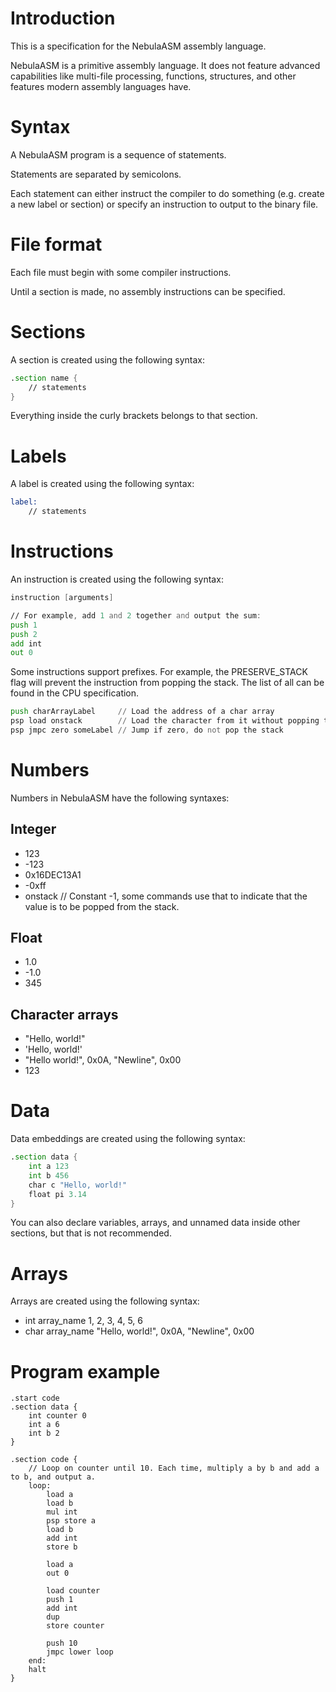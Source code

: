 # Introduction
This is a specification for the NebulaASM assembly language.

NebulaASM is a primitive assembly language. It does not feature advanced capabilities like multi-file processing,
functions, structures, and other features modern assembly languages have.

# Syntax
A NebulaASM program is a sequence of statements.

Statements are separated by semicolons.

Each statement can either instruct the compiler to do something (e.g. create a new label or section)
or specify an instruction to output to the binary file.

# File format
Each file must begin with some compiler instructions.

Until a section is made, no assembly instructions can be specified.

# Sections
A section is created using the following syntax:
```asm
.section name {
    // statements
}
```
Everything inside the curly brackets belongs to that section.

# Labels
A label is created using the following syntax:
```asm
label:
    // statements
```

# Instructions
An instruction is created using the following syntax:
```asm
instruction [arguments]

// For example, add 1 and 2 together and output the sum:
push 1
push 2
add int
out 0
```

Some instructions support prefixes. For example, the PRESERVE_STACK flag will prevent the instruction
from popping the stack. The list of all can be found in the CPU specification.
```asm
push charArrayLabel     // Load the address of a char array
psp load onstack        // Load the character from it without popping the address
psp jmpc zero someLabel // Jump if zero, do not pop the stack
```

# Numbers
Numbers in NebulaASM have the following syntaxes:

## Integer
- 123
- -123
- 0x16DEC13A1
- -0xff
- onstack // Constant -1, some commands use that to indicate that the value is to be popped from the stack.

## Float
- 1.0
- -1.0
- 345

## Character arrays
- "Hello, world!"
- 'Hello, world!'
- "Hello world!", 0x0A, "Newline", 0x00
- 123

# Data
Data embeddings are created using the following syntax:
```asm
.section data {
    int a 123
    int b 456
    char c "Hello, world!"
    float pi 3.14
}
```

You can also declare variables, arrays, and unnamed data inside other sections, but that is not recommended.

# Arrays
Arrays are created using the following syntax:
- int array_name 1, 2, 3, 4, 5, 6
- char array_name "Hello, world!", 0x0A, "Newline", 0x00

# Program example
```adm
.start code
.section data {
    int counter 0
    int a 6
    int b 2
}

.section code {
    // Loop on counter until 10. Each time, multiply a by b and add a to b, and output a.
    loop:
        load a
        load b
        mul int
        psp store a
        load b
        add int
        store b

        load a
        out 0

        load counter
        push 1
        add int
        dup
        store counter

        push 10
        jmpc lower loop
    end:
    halt
}
```
